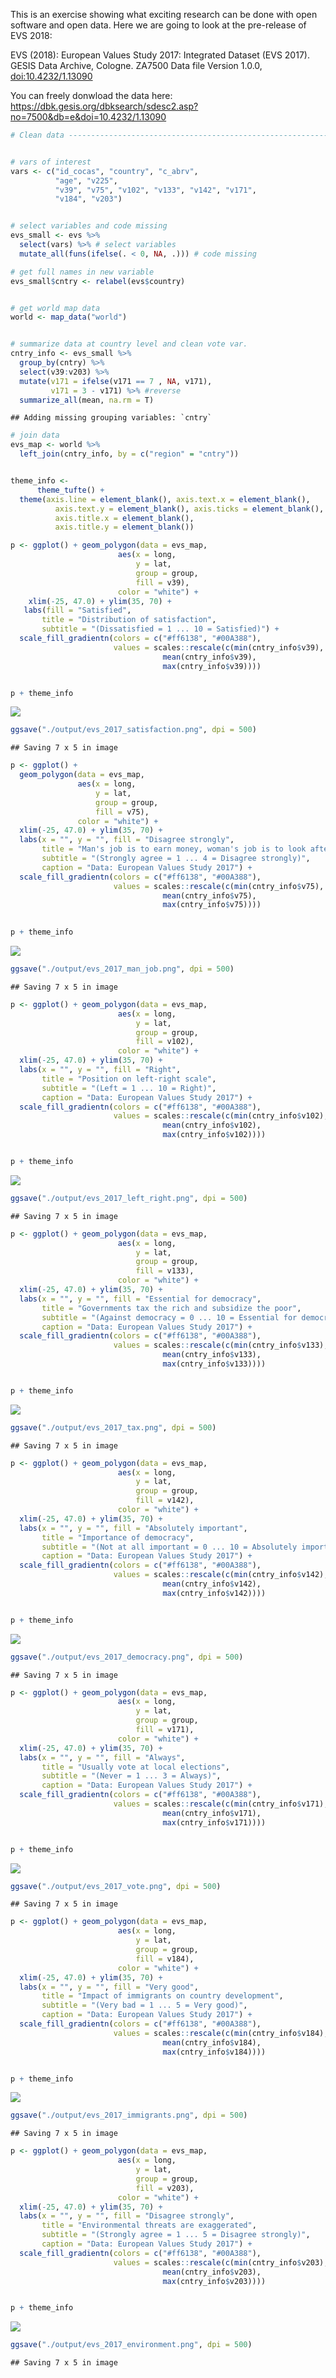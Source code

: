This is an exercise showing what exciting research can be done with open software and open data. Here we are going to look at the pre-release of EVS 2018:

EVS (2018): European Values Study 2017: Integrated Dataset (EVS 2017). GESIS Data Archive, Cologne. ZA7500 Data file Version 1.0.0, <doi:10.4232/1.13090>

You can freely donwload the data here: <https://dbk.gesis.org/dbksearch/sdesc2.asp?no=7500&db=e&doi=10.4232/1.13090>

``` r
# Clean data --------------------------------------------------------------


# vars of interest
vars <- c("id_cocas", "country", "c_abrv",
          "age", "v225",
          "v39", "v75", "v102", "v133", "v142", "v171",
          "v184", "v203")


# select variables and code missing
evs_small <- evs %>% 
  select(vars) %>% # select variables
  mutate_all(funs(ifelse(. < 0, NA, .))) # code missing
```

``` r
# get full names in new variable
evs_small$cntry <- relabel(evs$country)


# get world map data
world <- map_data("world")


# summarize data at country level and clean vote var.
cntry_info <- evs_small %>% 
  group_by(cntry) %>% 
  select(v39:v203) %>%
  mutate(v171 = ifelse(v171 == 7 , NA, v171),
         v171 = 3 - v171) %>% #reverse
  summarize_all(mean, na.rm = T)
```

    ## Adding missing grouping variables: `cntry`

``` r
# join data
evs_map <- world %>% 
  left_join(cntry_info, by = c("region" = "cntry"))


theme_info <- 
      theme_tufte() +
  theme(axis.line = element_blank(), axis.text.x = element_blank(),
          axis.text.y = element_blank(), axis.ticks = element_blank(),
          axis.title.x = element_blank(),
          axis.title.y = element_blank()) 
```

``` r
p <- ggplot() + geom_polygon(data = evs_map, 
                        aes(x = long, 
                            y = lat, 
                            group = group,
                            fill = v39),
                        color = "white") + 
    xlim(-25, 47.0) + ylim(35, 70) +
   labs(fill = "Satisfied",
       title = "Distribution of satisfaction",
       subtitle = "(Dissatisfied = 1 ... 10 = Satisfied)") +
  scale_fill_gradientn(colors = c("#ff6138", "#00A388"), 
                       values = scales::rescale(c(min(cntry_info$v39),
                                  mean(cntry_info$v39), 
                                  max(cntry_info$v39)))) 


p + theme_info
```

![](README_files/figure-markdown_github/unnamed-chunk-3-1.png)

``` r
ggsave("./output/evs_2017_satisfaction.png", dpi = 500)
```

    ## Saving 7 x 5 in image

``` r
p <- ggplot() + 
  geom_polygon(data = evs_map,
               aes(x = long,
                   y = lat,
                   group = group,
                   fill = v75),
               color = "white") +
  xlim(-25, 47.0) + ylim(35, 70) +
  labs(x = "", y = "", fill = "Disagree strongly",
       title = "Man's job is to earn money, woman's job is to look after home and family",
       subtitle = "(Strongly agree = 1 ... 4 = Disagree strongly)",
       caption = "Data: European Values Study 2017") +
  scale_fill_gradientn(colors = c("#ff6138", "#00A388"), 
                       values = scales::rescale(c(min(cntry_info$v75),
                                  mean(cntry_info$v75), 
                                  max(cntry_info$v75))))
                             

p + theme_info
```

![](README_files/figure-markdown_github/unnamed-chunk-4-1.png)

``` r
ggsave("./output/evs_2017_man_job.png", dpi = 500)
```

    ## Saving 7 x 5 in image

``` r
p <- ggplot() + geom_polygon(data = evs_map, 
                        aes(x = long, 
                            y = lat, 
                            group = group,
                            fill = v102),
                        color = "white") + 
  xlim(-25, 47.0) + ylim(35, 70) +
  labs(x = "", y = "", fill = "Right",
       title = "Position on left-right scale",
       subtitle = "(Left = 1 ... 10 = Right)",
       caption = "Data: European Values Study 2017") +
  scale_fill_gradientn(colors = c("#ff6138", "#00A388"), 
                       values = scales::rescale(c(min(cntry_info$v102),
                                  mean(cntry_info$v102), 
                                  max(cntry_info$v102)))) 


p + theme_info
```

![](README_files/figure-markdown_github/unnamed-chunk-5-1.png)

``` r
ggsave("./output/evs_2017_left_right.png", dpi = 500)
```

    ## Saving 7 x 5 in image

``` r
p <- ggplot() + geom_polygon(data = evs_map, 
                        aes(x = long, 
                            y = lat, 
                            group = group,
                            fill = v133),
                        color = "white") +
  xlim(-25, 47.0) + ylim(35, 70) +
  labs(x = "", y = "", fill = "Essential for democracy",
       title = "Governments tax the rich and subsidize the poor",
       subtitle = "(Against democracy = 0 ... 10 = Essential for democracy)",
       caption = "Data: European Values Study 2017") +
  scale_fill_gradientn(colors = c("#ff6138", "#00A388"), 
                       values = scales::rescale(c(min(cntry_info$v133),
                                  mean(cntry_info$v133), 
                                  max(cntry_info$v133)))) 


p + theme_info
```

![](README_files/figure-markdown_github/unnamed-chunk-6-1.png)

``` r
ggsave("./output/evs_2017_tax.png", dpi = 500)
```

    ## Saving 7 x 5 in image

``` r
p <- ggplot() + geom_polygon(data = evs_map, 
                        aes(x = long, 
                            y = lat, 
                            group = group,
                            fill = v142),
                        color = "white") + 
  xlim(-25, 47.0) + ylim(35, 70) +
  labs(x = "", y = "", fill = "Absolutely important",
       title = "Importance of democracy",
       subtitle = "(Not at all important = 0 ... 10 = Absolutely important)",
       caption = "Data: European Values Study 2017") +
  scale_fill_gradientn(colors = c("#ff6138", "#00A388"), 
                       values = scales::rescale(c(min(cntry_info$v142),
                                  mean(cntry_info$v142), 
                                  max(cntry_info$v142)))) 


p + theme_info
```

![](README_files/figure-markdown_github/unnamed-chunk-7-1.png)

``` r
ggsave("./output/evs_2017_democracy.png", dpi = 500)
```

    ## Saving 7 x 5 in image

``` r
p <- ggplot() + geom_polygon(data = evs_map, 
                        aes(x = long, 
                            y = lat, 
                            group = group,
                            fill = v171),
                        color = "white") + 
  xlim(-25, 47.0) + ylim(35, 70) +
  labs(x = "", y = "", fill = "Always",
       title = "Usually vote at local elections",
       subtitle = "(Never = 1 ... 3 = Always)",
       caption = "Data: European Values Study 2017") +
  scale_fill_gradientn(colors = c("#ff6138", "#00A388"), 
                       values = scales::rescale(c(min(cntry_info$v171),
                                  mean(cntry_info$v171), 
                                  max(cntry_info$v171)))) 


p + theme_info
```

![](README_files/figure-markdown_github/unnamed-chunk-8-1.png)

``` r
ggsave("./output/evs_2017_vote.png", dpi = 500)
```

    ## Saving 7 x 5 in image

``` r
p <- ggplot() + geom_polygon(data = evs_map, 
                        aes(x = long, 
                            y = lat, 
                            group = group,
                            fill = v184),
                        color = "white") + 
  xlim(-25, 47.0) + ylim(35, 70) +
  labs(x = "", y = "", fill = "Very good",
       title = "Impact of immigrants on country development",
       subtitle = "(Very bad = 1 ... 5 = Very good)",
       caption = "Data: European Values Study 2017") +
  scale_fill_gradientn(colors = c("#ff6138", "#00A388"), 
                       values = scales::rescale(c(min(cntry_info$v184),
                                  mean(cntry_info$v184), 
                                  max(cntry_info$v184)))) 


p + theme_info
```

![](README_files/figure-markdown_github/unnamed-chunk-9-1.png)

``` r
ggsave("./output/evs_2017_immigrants.png", dpi = 500)
```

    ## Saving 7 x 5 in image

``` r
p <- ggplot() + geom_polygon(data = evs_map, 
                        aes(x = long, 
                            y = lat, 
                            group = group,
                            fill = v203),
                        color = "white") + 
  xlim(-25, 47.0) + ylim(35, 70) +
  labs(x = "", y = "", fill = "Disagree strongly",
       title = "Environmental threats are exaggerated",
       subtitle = "(Strongly agree = 1 ... 5 = Disagree strongly)",
       caption = "Data: European Values Study 2017") +
  scale_fill_gradientn(colors = c("#ff6138", "#00A388"), 
                       values = scales::rescale(c(min(cntry_info$v203),
                                  mean(cntry_info$v203), 
                                  max(cntry_info$v203)))) 


p + theme_info
```

![](README_files/figure-markdown_github/unnamed-chunk-10-1.png)

``` r
ggsave("./output/evs_2017_environment.png", dpi = 500)
```

    ## Saving 7 x 5 in image

